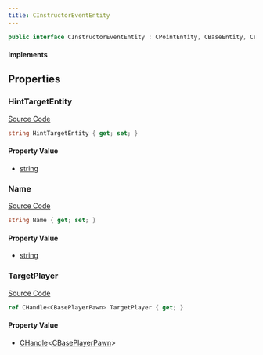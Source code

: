 ```yaml
---
title: CInstructorEventEntity
---
```


```csharp
public interface CInstructorEventEntity : CPointEntity, CBaseEntity, CEntityInstance, ISchemaClass<CEntityInstance>, ISchemaClass<CBaseEntity>, ISchemaClass<CPointEntity>, ISchemaClass<CInstructorEventEntity>, ISchemaField, ISchemaClass, INativeHandle
```

#### Implements

## Properties

### HintTargetEntity

[Source Code](https://github.com/swiftly-solution/swiftlys2/blob/beta/managed/src/SwiftlyS2.Generated/Schemas/Interfaces/CInstructorEventEntity.cs#L18)

```csharp
string HintTargetEntity { get; set; }
```

#### Property Value

- [string](https://learn.microsoft.com/dotnet/api/system.string)

### Name

[Source Code](https://github.com/swiftly-solution/swiftlys2/blob/beta/managed/src/SwiftlyS2.Generated/Schemas/Interfaces/CInstructorEventEntity.cs#L16)

```csharp
string Name { get; set; }
```

#### Property Value

- [string](https://learn.microsoft.com/dotnet/api/system.string)

### TargetPlayer

[Source Code](https://github.com/swiftly-solution/swiftlys2/blob/beta/managed/src/SwiftlyS2.Generated/Schemas/Interfaces/CInstructorEventEntity.cs#L20)

```csharp
ref CHandle<CBasePlayerPawn> TargetPlayer { get; }
```

#### Property Value

- [CHandle](/docs/api/shared/natives/chandle-1)<[CBasePlayerPawn](/docs/api/shared/schemadefinitions/cbaseplayerpawn)>

